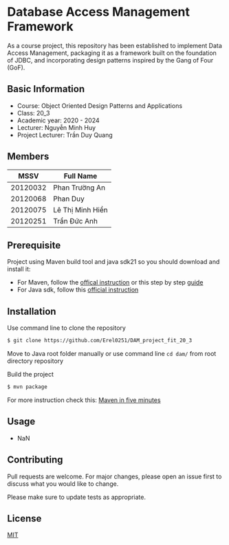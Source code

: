 # Database Access Management Framework

As a course project, this repository has been established to implement Data Access Management, packaging it as a framework built on the foundation of JDBC, and incorporating design patterns inspired by the Gang of Four (GoF).

## Basic Information

- Course: Object Oriented Design Patterns and Applications
- Class: 20_3
- Academic year: 2020 - 2024
- Lecturer: Nguyễn Minh Huy
- Project Lecturer: Trần Duy Quang

## Members

| MSSV     | Full Name        |
| -------- | ---------------- |
| 20120032 | Phan Trường An   |
| 20120068 | Phan Duy         |
| 20120075 | Lê Thị Minh Hiền |
| 20120251 | Trần Đức Anh     |

## Prerequisite

Project using Maven build tool and java sdk21 so you should download and install it:

- For Maven, follow the [offical instruction](https://maven.apache.org/install.html) or this step by step [guide](https://phoenixnap.com/kb/install-maven-windows)
- For Java sdk, follow this [official instruction](https://docs.oracle.com/en/java/javase/21/install/overview-jdk-installation.html#GUID-8677A77F-231A-40F7-98B9-1FD0B48C346A)

## Installation

Use command line to clone the repository

```bash
$ git clone https://github.com/Erel0251/DAM_project_fit_20_3
```

Move to Java root folder manually or use command line `cd dam/` from root directory repository

Build the project

```bash
$ mvn package
```

For more instruction check this: [Maven in five minutes](https://maven.apache.org/guides/getting-started/maven-in-five-minutes.html)

## Usage

- NaN

## Contributing

Pull requests are welcome. For major changes, please open an issue first
to discuss what you would like to change.

Please make sure to update tests as appropriate.

## License

[MIT](https://choosealicense.com/licenses/mit/)